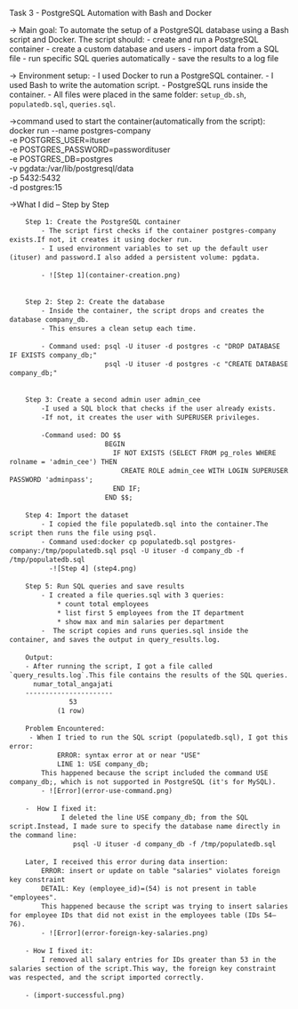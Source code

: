 

Task 3 - PostgreSQL Automation with Bash and Docker

-> Main goal:
    To automate the setup of a PostgreSQL database using a Bash script and Docker.
    The script should:
        - create and run a PostgreSQL container
        - create a custom database and users
        - import data from a SQL file
        - run specific SQL queries automatically
        - save the results to a log file
        
-> Environment setup:
    - I used Docker to run a PostgreSQL container.
    - I used Bash to write the automation script.
    - PostgreSQL runs inside the container.
    - All files were placed in the same folder: `setup_db.sh`, `populatedb.sql`, `queries.sql`.

->command used to start the container(automatically from the script):
    docker run --name postgres-company \
  -e POSTGRES_USER=ituser \
  -e POSTGRES_PASSWORD=passwordituser \
  -e POSTGRES_DB=postgres \
  -v pgdata:/var/lib/postgresql/data \
  -p 5432:5432 \
  -d postgres:15
  
  
  
  ->What I did – Step by Step
  
        Step 1: Create the PostgreSQL container
            - The script first checks if the container postgres-company exists.If not, it creates it using docker run.
            - I used environment variables to set up the default user (ituser) and password.I also added a persistent volume: pgdata.
            
            - ![Step 1](container-creation.png)


        Step 2: Step 2: Create the database
            - Inside the container, the script drops and creates the database company_db.
            - This ensures a clean setup each time.
            
            - Command used: psql -U ituser -d postgres -c "DROP DATABASE IF EXISTS company_db;"
                            psql -U ituser -d postgres -c "CREATE DATABASE company_db;"
                            
            
        Step 3: Create a second admin user admin_cee
            -I used a SQL block that checks if the user already exists.
            -If not, it creates the user with SUPERUSER privileges.
            
            -Command used: DO $$
                            BEGIN
                              IF NOT EXISTS (SELECT FROM pg_roles WHERE rolname = 'admin_cee') THEN
                                CREATE ROLE admin_cee WITH LOGIN SUPERUSER PASSWORD 'adminpass';
                              END IF;
                            END $$;
                            
        Step 4: Import the dataset
            - I copied the file populatedb.sql into the container.The script then runs the file using psql.
            - Command used:docker cp populatedb.sql postgres-company:/tmp/populatedb.sql psql -U ituser -d company_db -f /tmp/populatedb.sql
              -![Step 4] (step4.png)
            
        Step 5: Run SQL queries and save results
            - I created a file queries.sql with 3 queries:
                * count total employees
                * list first 5 employees from the IT department
                * show max and min salaries per department
            -  The script copies and runs queries.sql inside the container, and saves the output in query_results.log.
            
        Output:
        - After running the script, I got a file called `query_results.log`.This file contains the results of the SQL queries.
          numar_total_angajati 
        ----------------------
                   53
                (1 row)
            
        Problem Encountered:
         - When I tried to run the SQL script (populatedb.sql), I got this error:
                ERROR: syntax error at or near "USE"
                LINE 1: USE company_db;
            This happened because the script included the command USE company_db;, which is not supported in PostgreSQL (it's for MySQL).
            - ![Error](error-use-command.png)
            
        -  How I fixed it:
                 I deleted the line USE company_db; from the SQL script.Instead, I made sure to specify the database name directly in the command line:
                    psql -U ituser -d company_db -f /tmp/populatedb.sql
                    
        Later, I received this error during data insertion:
            ERROR: insert or update on table "salaries" violates foreign key constraint
            DETAIL: Key (employee_id)=(54) is not present in table "employees".
            This happened because the script was trying to insert salaries for employee IDs that did not exist in the employees table (IDs 54–76).
            - ![Error](error-foreign-key-salaries.png)
            
        - How I fixed it:
            I removed all salary entries for IDs greater than 53 in the salaries section of the script.This way, the foreign key constraint was respected, and the script imported correctly.
            
        - (import-successful.png)
        
        

        
